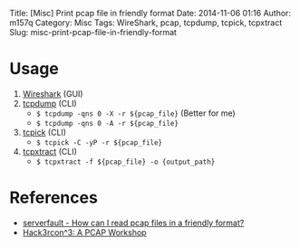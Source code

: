 Title: [Misc] Print pcap file in friendly format
Date: 2014-11-06 01:16
Author: m157q
Category: Misc
Tags: WireShark, pcap, tcpdump, tcpick, tcpxtract
Slug: misc-print-pcap-file-in-friendly-format

<!--more-->  
  
# Usage  
  
1. [Wireshark](https://www.wireshark.org/) (GUI)  
2. [tcpdump](http://www.tcpdump.org/) (CLI)  
    + `$ tcpdump -qns 0 -X -r ${pcap_file}` (Better for me)  
    + `$ tcpdump -qns 0 -A -r ${pcap_file}`   
3. [tcpick](http://tcpick.sourceforge.net/) (CLI)  
    + `$ tcpick -C -yP -r ${pcap_file}`  
4. [tcpxtract](http://tcpxtract.sourceforge.net/) (CLI)  
    + `$ tcpxtract -f ${pcap_file} -o {output_path}`  
  
# References  
  
+ [serverfault - How can I read pcap files in a friendly format?](http://serverfault.com/questions/38626/how-can-i-read-pcap-files-in-a-friendly-format)  
+ [Hack3rcon^3: A PCAP Workshop](http://sickbits.net/other/pcapworksheet.txt)  